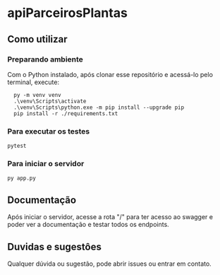 # apiParceirosPlantas

## Como utilizar

### Preparando ambiente

Com o Python instalado, após clonar esse repositório e acessá-lo pelo terminal, execute:
```
  py -m venv venv
  .\venv\Scripts\activate
  .\venv\Scripts\python.exe -m pip install --upgrade pip
  pip install -r ./requirements.txt
```

### Para executar os testes

```
pytest
```

### Para iniciar o servidor

```
py app.py
```

## Documentação

Após iniciar o servidor, acesse a rota "/" para ter acesso ao swagger e poder ver a documentação e testar todos os endpoints.

## Duvidas e sugestôes

Qualquer dúvida ou sugestão, pode abrir issues ou entrar em contato.
